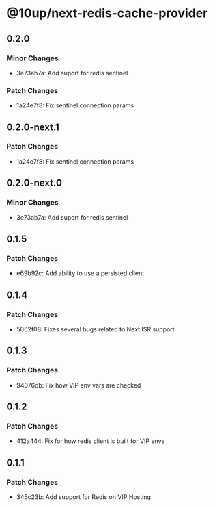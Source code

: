 # @10up/next-redis-cache-provider

## 0.2.0

### Minor Changes

- 3e73ab7a: Add suport for redis sentinel

### Patch Changes

- 1a24e7f8: Fix sentinel connection params

## 0.2.0-next.1

### Patch Changes

- 1a24e7f8: Fix sentinel connection params

## 0.2.0-next.0

### Minor Changes

- 3e73ab7a: Add suport for redis sentinel

## 0.1.5

### Patch Changes

- e69b92c: Add ability to use a persisted client

## 0.1.4

### Patch Changes

- 5062f08: Fixes several bugs related to Next ISR support

## 0.1.3

### Patch Changes

- 94076db: Fix how VIP env vars are checked

## 0.1.2

### Patch Changes

- 412a444: Fix for how redis client is built for VIP envs

## 0.1.1

### Patch Changes

- 345c23b: Add support for Redis on VIP Hosting
